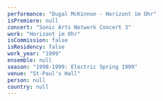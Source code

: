 ```yaml
---
performance: "Dugal McKinnon - Horizont im Ohr"
isPremiere: null
concert: "Sonic Arts Network Concert 3"
work: "Horizont im Ohr"
isCommission: false
isResidency: false
work_year: "1999"
ensemble: null
season: "1998-1999: Electric Spring 1999"
venue: "St-Paul's Hall"
person: null
country: null
---
```


